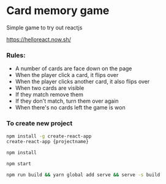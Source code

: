 # Card memory game

Simple game to try out reactjs

https://helloreact.now.sh/


### Rules:

* A number of cards are face down on the page
* When the player click a card, it flips over
* When the player clicks another card, it also flips over
* When two cards are visible
* If they match remove them
* If they don't match, turn them over again
* When there's no cards left the game is won


### To create new project
```bash
npm install -g create-react-app
create-react-app {projectname}
```

```bash
npm install

npm start

npm run build && yarn global add serve && serve -s build
```

